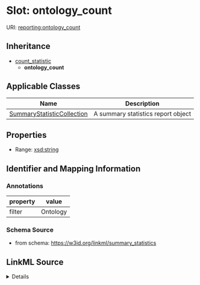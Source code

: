 # Slot: ontology_count

URI: [reporting:ontology_count](https://w3id.org/linkml/reportontology_count)




## Inheritance

* [count_statistic](count_statistic.md)
    * **ontology_count**





## Applicable Classes

| Name | Description |
| --- | --- |
[SummaryStatisticCollection](SummaryStatisticCollection.md) | A summary statistics report object






## Properties

* Range: [xsd:string](http://www.w3.org/2001/XMLSchema#string)







## Identifier and Mapping Information





### Annotations

| property | value |
| --- | --- |
| filter | Ontology |



### Schema Source


* from schema: https://w3id.org/linkml/summary_statistics




## LinkML Source

<details>
```yaml
name: ontology_count
annotations:
  filter:
    tag: filter
    value: Ontology
from_schema: https://w3id.org/linkml/summary_statistics
rank: 1000
is_a: count_statistic
alias: ontology_count
owner: SummaryStatisticCollection
domain_of:
- SummaryStatisticCollection
range: string

```
</details>